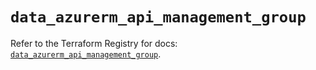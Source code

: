 # `data_azurerm_api_management_group`

Refer to the Terraform Registry for docs: [`data_azurerm_api_management_group`](https://registry.terraform.io/providers/hashicorp/azurerm/4.10.0/docs/data-sources/api_management_group).
